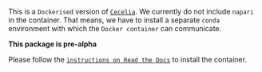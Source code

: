 <!-- badges: start -->
<!-- badges: end -->

This is a `Dockerised` version of [`Cecelia`](https://github.com/schienstockd/cecelia).
We currently do not include `napari` in the container. That means, we have to install
a separate `conda` environment with which the `Docker container` can communicate.

**This package is pre-alpha**

Please follow the [`instructions on Read the Docs`](https://cecelia.readthedocs.io/en/latest/docker_installation.html#docker-installation) to install the container.
